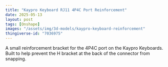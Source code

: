 ```yaml
---
title: "Kaypro Keyboard RJ11 4P4C Port Reinforcement"
date: 2025-05-13
layout: post
tags: [Onshape]
images: "/assets/img/3d-models/kaypro-keyboard-reinforcement"
thingiverse-id: "7036975"
---
```


A small reinforcement bracket for the 4P4C port on the Kaypro Keyboards. Built to help prevent the H bracket at the back of the connector from snapping. 